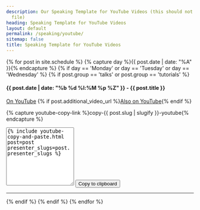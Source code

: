 ```yaml
---
description: Our Speaking Template for YouTube Videos (this should not be in our sitemaps
  file)
heading: Speaking Template for YouTube Videos
layout: default
permalink: /speaking/youtube/
sitemap: false
title: Speaking Template for YouTube Videos
---
```


{% for post in site.schedule %}
{% capture day %}{{ post.date | date: "%A" }}{% endcapture %}
{% if day == 'Monday' or day == 'Tuesday' or day == 'Wednesday' %}
{% if post.group == 'talks' or post.group == 'tutorials' %}
<div class="event-byline">
<h4>{{ post.date | date: "%b %d %l:%M %p %Z" }} - {{ post.title }}</h4>

<div>
  <a href="{{ post.video_url }}">On YouTube</a>
  {% if post.additional_video_url %}<a href="{{ post.additional_video_url }}">Also on YouTube</a>{% endif %}
</div>

{% capture youtube-copy-link %}copy-{{ post.slug | slugify }}-youtube{% endcapture %}

<textarea rows="10" id="{{ youtube-copy-link }}">
{% include youtube-copy-and-paste.html post=post presenter_slugs=post.presenter_slugs %}
</textarea>

<button class="btn border" data-clipboard-action="copy" data-clipboard-target="#{{ youtube-copy-link }}">
Copy to clipboard
</button>
</div>
<hr>
{% endif %}
{% endif %}
{% endfor %}

<script src="https://cdnjs.cloudflare.com/ajax/libs/clipboard.js/2.0.4/clipboard.min.js"></script>
<script>
new ClipboardJS('.btn');
</script>
